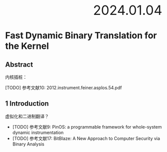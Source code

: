 <div style="text-align:right; font-size:3em;">2024.01.04</div>

# Fast Dynamic Binary Translation for the Kernel

## Abstract

内核插桩：

[TODO] 参考文献10: 2012.instrument.feiner.asplos.54.pdf

## 1 Introduction

虚拟化和二进制翻译？

* [TODO] 参考文献9: PinOS: a programmable framework for whole-system dynamic instrumentation
* [TODO] 参考文献17: BitBlaze: A New Approach to Computer Security via Binary Analysis
